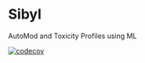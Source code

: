 # Sibyl
AutoMod and Toxicity Profiles using ML

[![codecov](https://codecov.io/gh/dragonejt/sibyl/branch/main/graph/badge.svg?token=qSRpi2XaOL)](https://codecov.io/gh/dragonejt/sibyl)
